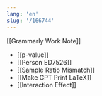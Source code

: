 ```yaml
---
lang: 'en'
slug: '/166744'
---
```


[[Grammarly Work Note]]

- [[p-value]]
- [[Person ED7526]]
- [[Sample Ratio Mismatch]]
- [[Make GPT Print LaTeX]]
- [[Interaction Effect]]
